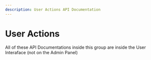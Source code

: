 ```yaml
---
description: User Actions API Documentation
---
```


# User Actions

All of these API Documentations inside this group are inside the User Interaface (not on the Admin Panel)
